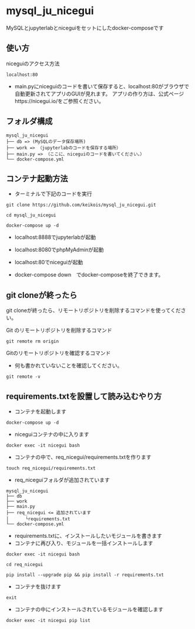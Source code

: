 # mysql_ju_nicegui
MySQLとjupyterlabとniceguiをセットにしたdocker-composeです

## 使い方
niceguiのアクセス方法
```
localhost:80
```
- main.pyにniceguiのコードを書いて保存すると、localhost:80がブラウザで自動更新されてアプリのGUIが見れます。
アプリの作り方は、公式ページhttps://nicegui.io/をご参照ください。

## フォルダ構成
```
mysql_ju_nicegui
├── db => (MySQLのデータ保存場所)
├── work => （jupyterlabのコードを保存する場所）
├── main.py => （ここに、niceguiのコードを書いてください。）
└── docker-compose.yml
```
## コンテナ起動方法
- ターミナルで下記のコードを実行
```
git clone https://github.com/keikois/mysql_ju_nicegui.git
```
```
cd mysql_ju_nicegui
```
```
docker-compose up -d
```

- localhost:8888でjupyterlabが起動
- localhost:8080でphpMyAdminが起動
- localhost:80でniceguiが起動

- docker-compose down　でdocker-composeを終了できます。

## git cloneが終ったら
git cloneが終ったら、リモートリポジトリを削除するコマンドを使ってください。

Git のリモートリポジトリを削除するコマンド
```
git remote rm origin 
```
Gitのリモートリポジトリを確認するコマンド
- 何も書かれていないことを確認してください。
```
git remote -v 
```
## requirements.txtを設置して読み込むやり方
- コンテナを起動します
```
docker-compose up -d  
```
- niceguiコンテナの中に入ります
```
docker exec -it nicegui bash
```
- コンテナの中で、req_nicegui/requirements.txtを作ります
```
touch req_nicegui/requirements.txt
```
- req_niceguiフォルダが追加されています
```
mysql_ju_nicegui
├── db 
├── work 
├── main.py 
├── req_nicegui <= 追加されています
│   　　└requirements.txt
└── docker-compose.yml
```
- requirements.txtに、インストールしたいモジュールを書きます
- コンテナに再び入り、モジュールを一括インストールします
```
docker exec -it nicegui bash
```
```
cd req_nicegui
```
```
pip install --upgrade pip && pip install -r requirements.txt
```
- コンテナを抜けます
```
exit
```
- コンテナの中にインストールされているモジュールを確認します
```
docker exec -it nicegui pip list
```
